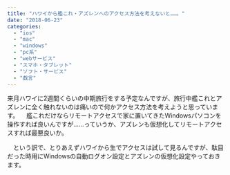 ```yaml
---
title: "ハワイから艦これ・アズレンへのアクセス方法を考えないと……。"
date: "2018-06-23"
categories: 
  - "ios"
  - "mac"
  - "windows"
  - "pc系"
  - "webサービス"
  - "スマホ・タブレット"
  - "ソフト・サービス"
  - "戯言"
---
```


来月ハワイに2週間くらいの中期旅行をする予定なんですが、旅行中艦これとアズレンに全く触れないのは痛いので何かアクセス方法を考えようと思っています。 　艦これだけならリモートアクセスで家に置いてきたWindowsパソコンを操作すれば良いんですが……っていうか、アズレンも仮想化してリモートアクセスすれば最悪良いか。

　という訳で、とりあえずハワイから生でアクセスは試して見るんですが、駄目だった時用にWindowsの自動ログオン設定とアズレンの仮想化設定やっておきます。
